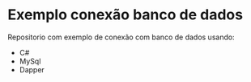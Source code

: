# Exemplo conexão banco de dados 

Repositorio com exemplo de conexão com banco de dados usando:

* C#
* MySql
* Dapper
